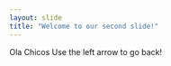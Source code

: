 ```yaml
---
layout: slide
title: "Welcome to our second slide!"
---
```

Ola Chicos
Use the left arrow to go back!
